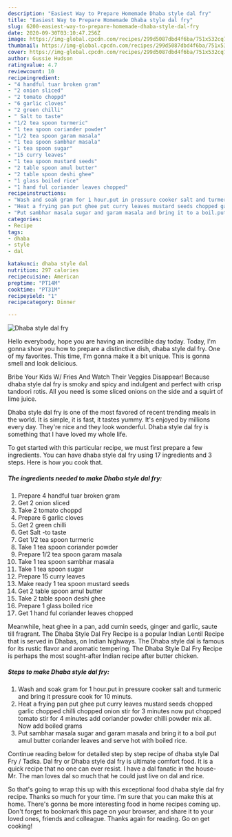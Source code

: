 ```yaml
---
description: "Easiest Way to Prepare Homemade Dhaba style dal fry"
title: "Easiest Way to Prepare Homemade Dhaba style dal fry"
slug: 6200-easiest-way-to-prepare-homemade-dhaba-style-dal-fry
date: 2020-09-30T03:10:47.256Z
image: https://img-global.cpcdn.com/recipes/299d5087dbd4f6ba/751x532cq70/dhaba-style-dal-fry-recipe-main-photo.jpg
thumbnail: https://img-global.cpcdn.com/recipes/299d5087dbd4f6ba/751x532cq70/dhaba-style-dal-fry-recipe-main-photo.jpg
cover: https://img-global.cpcdn.com/recipes/299d5087dbd4f6ba/751x532cq70/dhaba-style-dal-fry-recipe-main-photo.jpg
author: Gussie Hudson
ratingvalue: 4.7
reviewcount: 10
recipeingredient:
- "4 handful tuar broken gram"
- "2 onion sliced"
- "2 tomato choppd"
- "6 garlic cloves"
- "2 green chilli"
- " Salt to taste"
- "1/2 tea spoon turmeric"
- "1 tea spoon coriander powder"
- "1/2 tea spoon garam masala"
- "1 tea spoon sambhar masala"
- "1 tea spoon sugar"
- "15 curry leaves"
- "1 tea spoon mustard seeds"
- "2 table spoon amul butter"
- "2 table spoon deshi ghee"
- "1 glass boiled rice"
- "1 hand ful coriander leaves chopped"
recipeinstructions:
- "Wash and soak gram for 1 hour.put in pressure cooker salt and turmeric and bring it pressure cook for 10 minuts."
- "Heat a frying pan put ghee put curry leaves mustard seeds chopped garlic chopped chilli chopped onion stir for 3 minutes now put chopped tomato stir for 4 minutes add coriander powder chilli powder mix all. Now add boiled grams"
- "Put sambhar masala sugar and garam masala and bring it to a boil.put amul butter coriander leaves and serve hot with boiled rice."
categories:
- Recipe
tags:
- dhaba
- style
- dal

katakunci: dhaba style dal 
nutrition: 297 calories
recipecuisine: American
preptime: "PT14M"
cooktime: "PT31M"
recipeyield: "1"
recipecategory: Dinner

---
```



![Dhaba style dal fry](https://img-global.cpcdn.com/recipes/299d5087dbd4f6ba/751x532cq70/dhaba-style-dal-fry-recipe-main-photo.jpg)

Hello everybody, hope you are having an incredible day today. Today, I'm gonna show you how to prepare a distinctive dish, dhaba style dal fry. One of my favorites. This time, I'm gonna make it a bit unique. This is gonna smell and look delicious.

Bribe Your Kids W/ Fries And Watch Their Veggies Disappear! Because dhaba style dal fry is smoky and spicy and indulgent and perfect with crisp tandoori rotis. All you need is some sliced onions on the side and a squirt of lime juice.

Dhaba style dal fry is one of the most favored of recent trending meals in the world. It is simple, it is fast, it tastes yummy. It's enjoyed by millions every day. They're nice and they look wonderful. Dhaba style dal fry is something that I have loved my whole life.


To get started with this particular recipe, we must first prepare a few ingredients. You can have dhaba style dal fry using 17 ingredients and 3 steps. Here is how you cook that.

<!--inarticleads1-->

##### The ingredients needed to make Dhaba style dal fry:

1. Prepare 4 handful tuar broken gram
1. Get 2 onion sliced
1. Take 2 tomato choppd
1. Prepare 6 garlic cloves
1. Get 2 green chilli
1. Get  Salt -to taste
1. Get 1/2 tea spoon turmeric
1. Take 1 tea spoon coriander powder
1. Prepare 1/2 tea spoon garam masala
1. Take 1 tea spoon sambhar masala
1. Take 1 tea spoon sugar
1. Prepare 15 curry leaves
1. Make ready 1 tea spoon mustard seeds
1. Get 2 table spoon amul butter
1. Take 2 table spoon deshi ghee
1. Prepare 1 glass boiled rice
1. Get 1 hand ful coriander leaves chopped


Meanwhile, heat ghee in a pan, add cumin seeds, ginger and garlic, saute till fragrant. The Dhaba Style Dal Fry Recipe is a popular Indian Lentil Recipe that is served in Dhabas, on Indian highways. The Dhaba style dal is famous for its rustic flavor and aromatic tempering. The Dhaba Style Dal Fry Recipe is perhaps the most sought-after Indian recipe after butter chicken. 

<!--inarticleads2-->

##### Steps to make Dhaba style dal fry:

1. Wash and soak gram for 1 hour.put in pressure cooker salt and turmeric and bring it pressure cook for 10 minuts.
1. Heat a frying pan put ghee put curry leaves mustard seeds chopped garlic chopped chilli chopped onion stir for 3 minutes now put chopped tomato stir for 4 minutes add coriander powder chilli powder mix all. Now add boiled grams
1. Put sambhar masala sugar and garam masala and bring it to a boil.put amul butter coriander leaves and serve hot with boiled rice.


Continue reading below for detailed step by step recipe of dhaba style Dal Fry / Tadka. Dal fry or Dhaba style dal fry is ultimate comfort food. It is a quick recipe that no one can ever resist. I have a dal fanatic in the house- Mr. The man loves dal so much that he could just live on dal and rice. 

So that's going to wrap this up with this exceptional food dhaba style dal fry recipe. Thanks so much for your time. I'm sure that you can make this at home. There's gonna be more interesting food in home recipes coming up. Don't forget to bookmark this page on your browser, and share it to your loved ones, friends and colleague. Thanks again for reading. Go on get cooking!
